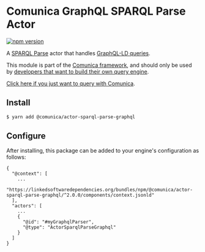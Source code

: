 # Comunica GraphQL SPARQL Parse Actor

[![npm version](https://badge.fury.io/js/%40comunica%2Factor-sparql-parse-graphql.svg)](https://www.npmjs.com/package/@comunica/actor-sparql-parse-graphql)

A [SPARQL Parse](https://github.com/comunica/comunica/tree/master/packages/bus-sparql-parse) actor that handles [GraphQL-LD queries](https://github.com/rubensworks/graphql-ld.js).

This module is part of the [Comunica framework](https://github.com/comunica/comunica),
and should only be used by [developers that want to build their own query engine](https://comunica.dev/docs/modify/).

[Click here if you just want to query with Comunica](https://comunica.dev/docs/query/).

## Install

```bash
$ yarn add @comunica/actor-sparql-parse-graphql
```

## Configure

After installing, this package can be added to your engine's configuration as follows:
```text
{
  "@context": [
    ...
    "https://linkedsoftwaredependencies.org/bundles/npm/@comunica/actor-sparql-parse-graphql/^2.0.0/components/context.jsonld"  
  ],
  "actors": [
    ...
    {
      "@id": "#myGraphqlParser",
      "@type": "ActorSparqlParseGraphql"
    }
  ]
}
```
